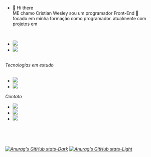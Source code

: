 - 👋 Hi there</br>
ME chamo Cristian Wesley sou um programador Front-End :rocket:</br> focado em minha formação como programador. 
atualmente com projetos em 
</br>

- <img src="https://img.shields.io/badge/HTML5-E34F26?style=for-the-badge&logo=html5&logoColor=white">
 
- <img src="https://img.shields.io/badge/CSS3-1572B6?style=for-the-badge&logo=css3&logoColor=white">
 </br>
<i>Tecnologias em estudo</br>
  </br>
  
 - <img src="https://img.shields.io/badge/JavaScript-323330?style=for-the-badge&logo=javascript&logoColor=F7DF1E">
   </br>
   
 - <img src="https://img.shields.io/badge/React-20232A?style=for-the-badge&logo=react&logoColor=61DAFB">
 
 <i> Contato </br>
 
 - <a href="https://twitter.com/c_wesley13"><img src="https://img.shields.io/badge/Twitter-1DA1F2?style=for-the-badge&logo=twitter&logoColor=white" /></a>
 - <a href="https://www.facebook.com/cristian.wesley.96"><img src="https://img.shields.io/badge/Facebook-1877F2?style=for-the-badge&logo=facebook&logoColor=white" /></a>
 - <a href="https://www.instagram.com/c_wesley13/"> <img src="https://img.shields.io/badge/Instagram-E4405F?style=for-the-badge&logo=instagram&logoColor=white" /></a>
  </br>
  </br>
  </br>

 [![Anurag's GitHub stats-Dark](https://github-readme-stats.vercel.app/api?username=cwesley13&show_icons=true&theme=dark#gh-dark-mode-only)](https://github.com/anuraghazra/github-readme-stats#gh-dark-mode-only)
[![Anurag's GitHub stats-Light](https://github-readme-stats.vercel.app/api?username=cwesley13&show_icons=true&theme=default#gh-light-mode-only)](https://github.com/anuraghazra/github-readme-stats#gh-light-mode-only)
<!---
cwesley13/cwesley13 is a ✨ special ✨ repository because its `README.md` (this file) appears on your GitHub profile.
You can click the Preview link to take a look at your changes.
--->
